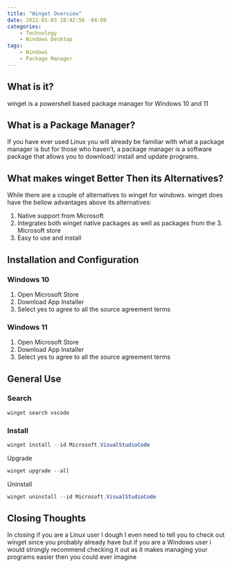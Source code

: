 ```yaml
---
title: "Winget Overview"
date: 2022-05-03 18:42:56 -04:00
categories:
    - Technology
    - Windows Desktop
tags:
    - Windows
    - Package Manager
---
```

## What is it?
winget is a powershell based package manager for Windows 10 and 11

## What is a Package Manager?
If you have ever used Linux you will already be familiar with what a package manager is but for those who haven’t, a package manager is a software package that allows you to download/ install and update programs.

## What makes winget Better Then its Alternatives?
While there are a couple of alternatives to winget for windows. winget does have the bellow advantages above its alternatives:

1. Native support from Microsoft
2. Integrates both winget native packages as well as packages from the 3. Microsoft store
3. Easy to use and install

## Installation and Configuration
### Windows 10
1. Open Microsoft Store
2. Download App Installer
3. Select yes to agree to all the source agreement terms

### Windows 11
1. Open Microsoft Store
2. Download App Installer
3. Select yes to agree to all the source agreement terms

## General Use
### Search
```powershell
winget search vscode
```

### Install
```powershell
winget install --id Microsoft.VisualStudioCode
```

Upgrade
```powershell
winget upgrade --all
```

Uninstall
```powershell
winget uninstall --id Microsoft.VisualStudioCode
```

## Closing Thoughts
In closing if you are a Linux user I dough I even need to tell you to check out winget since you probably already have but if you are a Windows user i would strongly recommend checking it out as it makes managing your programs easier then you could ever imagine